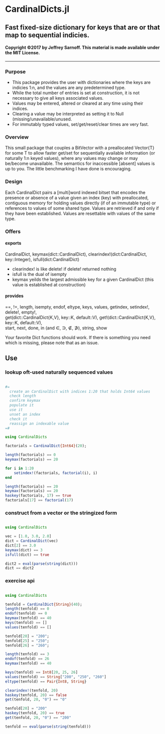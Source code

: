 # CardinalDicts.jl
## Fast fixed-size dictionary for keys that are or that map to sequential indicies. 

#### Copyright &copy;2017 by Jeffrey Sarnoff.  This material is made available under the MIT License.
----------------------------------------------------------------


### Purpose
- This package provides the user with dictionaries where the keys are indicies 1:n, and the values are any predetermined type.    
- While the total number of entries is set at construction, it is not necessary to give all keys associated values.
- Values may be entered, altered or cleared at any time using their indices.
- Clearing a value may be interpreted as setting it to Null (missing/unavailable/unused.
- For immutably typed values, set/get/reset/clear times are very fast.

### Overview
This small package that couples a BitVector with a preallocated Vector{T} for some T to allow faster get/set for sequentially available information (or naturally 1:n keyed values), where any values may change or may be/become unavailable.  The semantics for inaccessible [absent] values is up to you.  The little benchmarking I have done is encouraging.

### Design
Each CardinalDict pairs a [multi]word indexed bitset that encodes the presence or absence of a value given an index (key) with preallocated, contiguous memory for holding values directly (if of an immutable type) or references to values of some shared type.  Values are retrieved if and only if they have been established.  Values are resettable with values of the same type.

### Offers
#### exports
CardinalDict, keymax(dict::CardinalDict), clearindex!(dict:CardinalDict, key::Integer), isfull(dict:CardinalDict)
   - clearindex! is like delete! if delete! returned nothing   
   - isfull is the dual of isempty   
   - keymax yeilds the largest admissible key for a given CardinalDict (this value is established at construction)
#### provides
==, !=, length, isempty, endof, eltype, keys, values, getindex, setindex!, delete!, empty!,    
get(dict::CardinalDict{K,V}, key::K, default::V), get!(dict::CardinalDict{K,V}, key::K, default::V),    
start, next, done, in (and ∈, ∋, ∉, ∌), string, show    

Your favorite Dict functions should work.  If there is something you need which is missing, please note that as an issue.    

## Use

### lookup oft-used naturally sequenced values
```julia

#=
  create an CardinalDict with indices 1:20 that holds Int64 values
  check length
  confirm keymax
  populate it
  use it
  unset an index
  check it
  reassign an indexable value
=#

using CardinalDicts

factorials = CardinalDict{Int64}(20);

length(factorials) == 0
keymax(factorials) == 20

for i in 1:20
    setindex!(factorials, factorial(i), i)
end

length(factorials) == 20
keymax(factorials) == 20
haskey(factorials, 17) == true
factorials[17] == factorial(17)
```
### construct from a vector or the stringized form
```julia

using CardinalDicts

vec = [1.0, 3.0, 2.0]
dict = CardinalDict(vec)
dict[2] == 3.0
keymax(dict) == 3
isfull(dict) == true

dict2 = eval(parse(string(dict)))
dict == dict2
```

### exercise api
```julia

using CardinalDicts

tenfold = CardinalDict{String}(40);
length(tenfold) == 0
endof(tenfold) == 0
keymax(tenfold) == 40
keys(tenfold) == []
values(tenfold) == []

tenfold[20] = "200";
tenfold[25] = "250";
tenfold[26] = "260";

length(tenfold) == 3
endof(tenfold) == 26
keymax(tenfold) == 40

keys(tenfold) == Int8[20, 25, 26]
values(tenfold) == String["200", "250", "260"]
eltype(tenfold) == Pair{Int8, String}

clearindex!(tenfold, 20)
haskey(tenfold, 20) == false
get(tenfold, 20, "0") == "0"

tenfold[20] = "200"
haskey(tenfold, 20) == true
get(tenfold, 20, "0") == "200"

tenfold == eval(parse(string(tenfold)))
```
